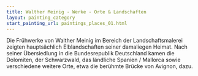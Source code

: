 ```yaml
---
title: Walther Meinig - Werke - Orte & Landschaften
layout: painting_category
start_painting_url: paintings_places_01.html
---
```


Die Frühwerke von Walther Meinig im Bereich der Landschaftsmalerei zeigten hauptsächlich Elblandschaften seiner damaliegen Heimat. 
Nach seiner Übersiedlung in die Bundesrepublik Deutschland kamen die Dolomiten, der Schwarzwald, das ländliche Spanien / Mallorca sowie verschiedene weitere Orte, etwa die berühmte Brücke von Avignon, dazu. 
